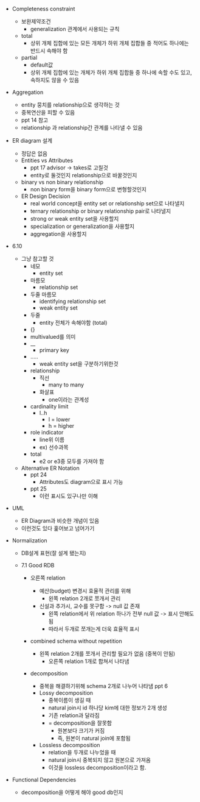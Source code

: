 - Completeness constraint
	- 보완제약조건
		- generalization 관계에서 사용되는 규칙
	- total
		- 상위 개체 집합에 있는 모든 개체가 하위 개체 집합들 중 적어도 하나에는 반드시 속해야 함
	- partial
		- default값
		- 상위 개체 집합에 있는 개체가 하위 개체 집합들 중 하나에 속할 수도 있고, 속하지도 않을 수 있음
- Aggregation
	- entity 뭉치를 relationship으로 생각하는 것
	- 중복연산을 피할 수 있음
	- ppt 14 참고
	- relationship 과 relationship간 관계를 나타낼 수 있음

- ER diagram 설계
	- 정답은 없음
	- Entities vs Attributes
		- ppt 17 advisor -> takes로 고칠것
		- entity로 둘것인지 relationship으로 바꿀것인지
	- binary vs non binary relationship
		- non binary form을 binary form으로 변형할것인지
	- ER Design Decision
		- real world concept을 entity set or relationship set으로 나타낼지
		- ternary relationship or binary relationship pair로 나타낼지
		- strong or weak entity set을 사용할지
		- specialization or generalization을 사용할지
		- aggregation을 사용할지
- 6.10 
	- 그냥 참고할 것
		- 네모
			- entity set
		- 마름모
			- relationship set
		- 두줄 마름모
			- identifying relationship set
			- weak entity set
		- 두줄
			- entity 전체가 속해야함 (total)
		- {}
		- multivalued를 의미
		- __
			- primary key
		- .....
			- weak entity set을 구분하기위한것
		- relationship
			- 직선
				-  many to many
			- 화살표
				- one이라는 관계성
		- cardinality limit
			- l..h
				- l = lower
				- h = higher
		- role indicator
			- line위 이름
			- ex) 선수과목
		- total
			- e2 or e3중 모두를 가져야 함
	- Alternative ER Notation
		- ppt 24
			- Attributes도 diagram으로 표시 가능
		- ppt 25
			- 이런 표시도 있구나만 이해
- UML
	- ER Diagram과 비슷한 개념이 있음
	- 이런것도 있다 훑어보고 넘어가기

- Normalization
	- DB설계 표현(잘 설계 됐는지)
	
	- 7.1 Good RDB
		- 오른쪽 relation
			- 예산(budget) 변경시 효율적 관리를 위해
				- 왼쪽 relation 2개로 쪼개서 관리
			- 신설과 추가시, 교수를 못구함 -> null 값 존재
				- 왼쪽 relation에서 위 relation 하나가 전부 null 값 -> 표시 안해도 됨
				- 따라서 두개로 쪼개는게 더욱 효율적 표시
		- combined schema without repetition
			- 왼쪽 relation 2개를 쪼개서 관리할 필요가 없음 (중복이 안됨)
				- 오른쪽 relation 1개로 합쳐서 나타냄
		
		- decomposition
			- 중복을 해결하기위해 schema 2개로 나누어 나타냄 ppt 6
			- Lossy decomposition
				- 중복이름이 생길 때
				- natural join시 id 하나당 kim에 대한 정보가 2개 생성
				- 기존 relation과 달라짐
				- = decomposition을 잘못함
					- 원본보다 크기가 커짐 
					- 즉, 원본이 natural join에 포함됨
			- Lossless decomposition
				- relation을 두개로 나누었을 때
				- natural join시 중복되지 않고 원본으로 가져옴
				- 이것을 lossless decomposition이라고 함.
- Functional Dependencies
	- decomposition을 어떻게 해야 good db인지
